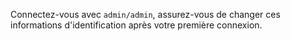 Connectez-vous avec `admin/admin`, assurez-vous de changer ces informations d'identification après votre première connexion.
